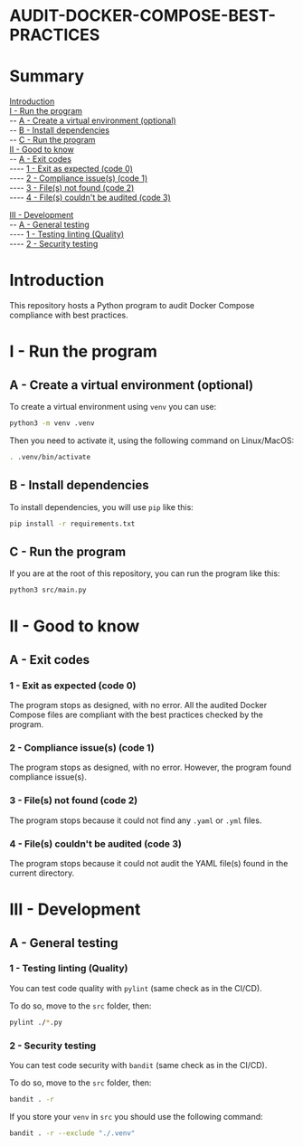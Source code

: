 # AUDIT-DOCKER-COMPOSE-BEST-PRACTICES

# Summary

[Introduction](#introduction)<br>
[I - Run the program](#i---run-the-program)<br>
-- [A - Create a virtual environment (optional)](#a---create-a-virtual-environment-optional)<br>
-- [B - Install dependencies](#b---install-dependencies)<br>
-- [C - Run the program](#c---run-the-program)<br>
[II - Good to know](#ii---good-to-know)<br>
-- [A - Exit codes](#a---exit-codes)<br>
---- [1 - Exit as expected (code 0)](#1---exit-as-expected-code-0)<br>
---- [2 - Compliance issue(s) (code 1)](#2---compliance-issues-code-1)<br>
---- [3 - File(s) not found (code 2)](#3---files-not-found-code-2)<br>
---- [4 - File(s) couldn't be audited (code 3)](#4---files-couldnt-be-audited-code-3)<br>
<!-- -- [B - Put in CI/CD]()<br>
-- [C - Sequence Diagram]()<br> -->
[III - Development](#iii---development)<br>
-- [A - General testing](#a---general-testing)<br>
---- [1 - Testing linting (Quality)](#1---testing-linting-quality)<br>
---- [2 - Security testing](#2---security-testing)<br>

# Introduction

This repository hosts a Python program to audit Docker Compose compliance 
with best practices.

# I - Run the program

## A - Create a virtual environment (optional)

To create a virtual environment using `venv` you can use:
```sh
python3 -m venv .venv
```

Then you need to activate it, using the following command on Linux/MacOS:
```sh
. .venv/bin/activate
```

## B - Install dependencies

To install dependencies, you will use `pip` like this:
```sh
pip install -r requirements.txt
```

## C - Run the program

If you are at the root of this repository, you can run the program like this:
```sh
python3 src/main.py
```

# II - Good to know

## A - Exit codes

### 1 - Exit as expected (code 0)

The program stops as designed, with no error. All the audited Docker 
Compose files are compliant with the best practices checked by the program.

### 2 - Compliance issue(s) (code 1)

The program stops as designed, with no error. However, the program found 
compliance issue(s).

### 3 - File(s) not found (code 2)

The program stops because it could not find any `.yaml` or `.yml` files.

### 4 - File(s) couldn't be audited (code 3)

The program stops because it could not audit the YAML file(s) found in the 
current directory.

# III - Development

## A - General testing

### 1 - Testing linting (Quality)

You can test code quality with `pylint` (same check as in the CI/CD).

To do so, move to the `src` folder, then:
```sh
pylint ./*.py
```

### 2 - Security testing

You can test code security with `bandit` (same check as in the CI/CD).

To do so, move to the `src` folder, then:
```sh
bandit . -r
```

If you store your `venv` in `src` you should use the following command:
```sh
bandit . -r --exclude "./.venv"
```
